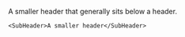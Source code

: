 A smaller header that generally sits below a header. 


```
<SubHeader>A smaller header</SubHeader>
```